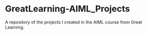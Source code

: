 # GreatLearning-AIML_Projects
A repository of the projects I created in the AIML course from Great Learning.
